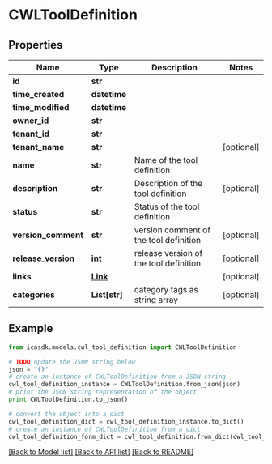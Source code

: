 # CWLToolDefinition


## Properties
Name | Type | Description | Notes
------------ | ------------- | ------------- | -------------
**id** | **str** |  | 
**time_created** | **datetime** |  | 
**time_modified** | **datetime** |  | 
**owner_id** | **str** |  | 
**tenant_id** | **str** |  | 
**tenant_name** | **str** |  | [optional] 
**name** | **str** | Name of the tool definition | 
**description** | **str** | Description of the tool definition | [optional] 
**status** | **str** | Status of the tool definition | 
**version_comment** | **str** | version comment of the tool definition | [optional] 
**release_version** | **int** | release version of the tool definition | [optional] 
**links** | [**Link**](Link.md) |  | [optional] 
**categories** | **List[str]** | category tags as string array | [optional] 

## Example

```python
from icasdk.models.cwl_tool_definition import CWLToolDefinition

# TODO update the JSON string below
json = "{}"
# create an instance of CWLToolDefinition from a JSON string
cwl_tool_definition_instance = CWLToolDefinition.from_json(json)
# print the JSON string representation of the object
print CWLToolDefinition.to_json()

# convert the object into a dict
cwl_tool_definition_dict = cwl_tool_definition_instance.to_dict()
# create an instance of CWLToolDefinition from a dict
cwl_tool_definition_form_dict = cwl_tool_definition.from_dict(cwl_tool_definition_dict)
```
[[Back to Model list]](../README.md#documentation-for-models) [[Back to API list]](../README.md#documentation-for-api-endpoints) [[Back to README]](../README.md)


